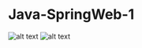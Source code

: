 # Java-SpringWeb-1

![alt text](https://user-images.githubusercontent.com/57636419/69020984-4bb2d180-09f1-11ea-8cca-131ab132da20.JPG)
![alt text](https://user-images.githubusercontent.com/57636419/69020995-50778580-09f1-11ea-81ee-47371b2fe30e.JPG)
